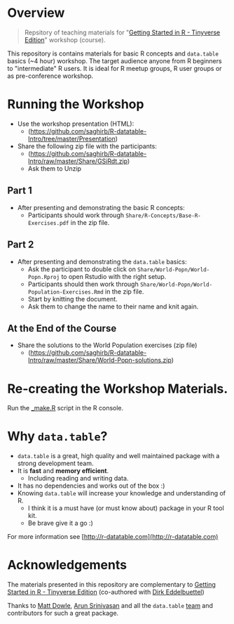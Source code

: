 # Overview

> Repsitory of teaching materials for "[Getting Started in R - Tinyverse Edition](https://github.com/eddelbuettel/gsir-te/raw/master/Getting-Started-in-R.pdf)"
workshop (course).

This repository is contains materials for basic R concepts and `data.table` basics 
(~4 hour) workshop. The target audience anyone from R beginners to "intermediate" R users. 
It is ideal for R meetup groups, R user groups or as pre-conference workshop.

# Running the Workshop 

- Use the workshop presentation (HTML):
    + (https://github.com/saghirb/R-datatable-Intro/tree/master/Presentation)
- Share the following zip file with the participants:
    + (https://github.com/saghirb/R-datatable-Intro/raw/master/Share/GSiRdt.zip)
    + Ask them to Unzip
    
## Part 1

- After presenting and demonstrating the basic R concepts:
    + Participants should work through `Share/R-Concepts/Base-R-Exercises.pdf` in the zip file.

## Part 2    

- After presenting and demonstrating the `data.table` basics:
  + Ask the participant to double click on `Share/World-Popn/World-Popn.Rproj` to open
  Rstudio with the right setup.
  + Participants should then work through `Share/World-Popn/World-Population-Exercises.Rmd` 
  in the zip file.
  + Start by knitting the document.
  + Ask them to change the name to their name and knit again.
  
  
## At the End of the Course

- Share the solutions to the World Population exercises (zip file)
    + (https://github.com/saghirb/R-datatable-Intro/raw/master/Share/World-Popn-solutions.zip)

# Re-creating the Workshop Materials.

Run the [_make.R](https://github.com/saghirb/R-datatable-Intro/blob/master/_make.R) 
script in the R console.

# Why `data.table`?

- `data.table` is a great, high quality and well maintained package with a strong
development team.
- It is **fast** and **memory efficient**. 
    + Including reading and writing data.
- It has no dependencies and works out of the box :)
- Knowing `data.table` will increase your knowledge and understanding of R.
    + I think it is a must have (or must know about) package in your R tool kit.
    + Be brave give it a go :)

For more information see [http://r-datatable.com](http://r-datatable.com)

# Acknowledgements

The materials presented in this repository are complementary to [Getting Started in R - Tinyverse Edition](https://eddelbuettel.github.io/gsir-te/Getting-Started-in-R.pdf) (co-authored with [Dirk
Eddelbuettel](https://github.com/eddelbuettel/))

Thanks to [Matt Dowle](https://github.com/mattdowle), [Arun Srinivasan](https://github.com/arunsrinivasan) and all the `data.table` [team](https://github.com/orgs/Rdatatable/people) and contributors for such a great package.



